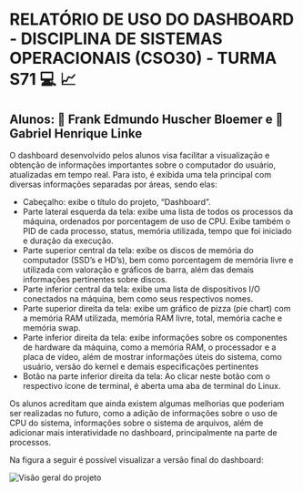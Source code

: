 # RELATÓRIO DE USO DO DASHBOARD - DISCIPLINA DE SISTEMAS OPERACIONAIS (CSO30) - TURMA S71 :computer: :chart_with_upwards_trend:

## Alunos: :man: Frank Edmundo Huscher Bloemer e :man: Gabriel Henrique Linke 

O dashboard desenvolvido pelos alunos visa facilitar a visualização e obtenção de informações importantes sobre o computador do usuário, atualizadas em tempo real. Para isto, é exibida uma tela principal com diversas informações separadas por áreas, sendo elas:
- Cabeçalho: exibe o título do projeto, “Dashboard”.
- Parte lateral esquerda da tela: exibe uma lista de todos os processos da máquina, ordenados por porcentagem de uso de CPU. Exibe também o PID de cada processo, status, memória utilizada, tempo que foi iniciado e duração da execução.
- Parte superior central da tela: exibe os discos de memória do computador (SSD’s e HD’s), bem como porcentagem de memória livre e utilizada com valoração e gráficos de barra,  além das demais informações pertinentes sobre discos.
- Parte inferior central da tela: exibe uma lista de dispositivos I/O conectados na máquina, bem como seus respectivos nomes.
- Parte superior direita da tela: exibe um gráfico de pizza (pie chart) com a memória RAM utilizada, memória RAM livre, total, memória cache e memória swap.
- Parte inferior direita da tela: exibe informações sobre os componentes de hardware da máquina, como a memória RAM, o processador e a placa de vídeo, além de mostrar informações úteis do sistema, como usuário, versão do kernel e demais especificações pertinentes
- Botão na parte inferior direita da tela: Ao clicar neste botão com o respectivo ícone de terminal, é aberta uma aba de terminal do Linux.
	
Os alunos acreditam que ainda existem algumas melhorias que poderiam ser realizadas no futuro, como a adição de informações sobre o uso de CPU do sistema, informações sobre o sistema de arquivos, além de adicionar mais interatividade no dashboard, principalmente na parte de processos.

Na figura a seguir é possível visualizar a versão final do dashboard:

![Visão geral do projeto](https://user-images.githubusercontent.com/51447706/207741582-ea9d38a2-14c3-4d1a-91c3-3d9e07c3e994.png)
